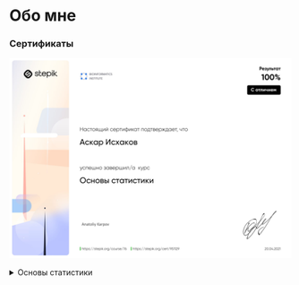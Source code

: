 # Обо мне
### Сертификаты

![Основы статистики]([Stepik]_Statistics_Basics.jpg)


<details>
  <summary>Основы статистики</summary>
  ![Основы статистики]([Stepik]_Statistics_Basics.jpg)
</details>
